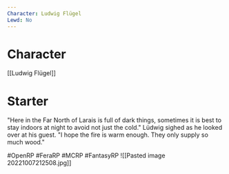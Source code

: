 ```yaml
---
Character: Ludwig Flügel
Lewd: No
---
```

# Character
[[Ludwig Flügel]]

# Starter
"Here in the Far North of Larais is full of dark things, sometimes it is best to stay indoors at night to avoid not just the cold." Lüdwig sighed as he looked over at his guest. "I hope the fire is warm enough. They only supply so much wood."  

#OpenRP #FeraRP #MCRP #FantasyRP
![[Pasted image 20221007212508.jpg]]
